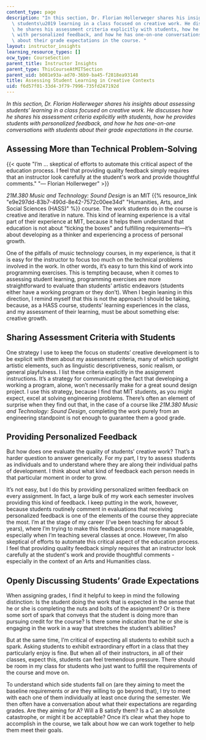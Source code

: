 ```yaml
---
content_type: page
description: "In this section, Dr. Florian Hollerweger shares his insights about assessing\
  \ students\u2019 learning in a class focused on creative work. He discusses how\
  \ he shares his assessment criteria explicitly with students, how he provides students\
  \ with personalized feedback, and how he has one-on-one conversations with students\
  \ about their grade expectations in the course. "
layout: instructor_insights
learning_resource_types: []
ocw_type: CourseSection
parent_title: Instructor Insights
parent_type: ThisCourseAtMITSection
parent_uid: b081e93a-ad70-36b9-ba45-f2818ea93148
title: Assessing Student Learning in Creative Contexts
uid: f6d57f01-33d4-3f79-7996-735fd247192d
---
```


_In this section, Dr. Florian Hollerweger shares his insights about assessing students’ learning in a class focused on creative work. He discusses how he shares his assessment criteria explicitly with students, how he provides students with personalized feedback, and how he has one-on-one conversations with students about their grade expectations in the course._

Assessing More than Technical Problem-Solving
---------------------------------------------

{{< quote "I’m … skeptical of efforts to automate this critical aspect of the education process. I feel that providing quality feedback simply requires that an instructor look carefully at the student's work and provide thoughtful comments." "— Florian Hollerweger" >}}

_21M.380 Music and Technology: Sound Design_ is an MIT {{% resource_link "e9e297dd-83b7-490d-8e42-7572c00ee34d" "Humanities, Arts, and Social Sciences (HASS)" %}} course. The work students do in the course is creative and iterative in nature. This kind of learning experience is a vital part of their experience at MIT, because it helps them understand that education is not about “ticking the boxes” and fulfilling requirements—it’s about developing as a thinker and experiencing a process of personal growth.

One of the pitfalls of music technology courses, in my experience, is that it is easy for the instructor to focus too much on the technical problems involved in the work. In other words, it’s easy to turn this kind of work into programming exercises. This is tempting because, when it comes to assessing student learning, programming exercises are more straightforward to evaluate than students’ artistic endeavors (students either have a working program or they don’t). When I begin leaning in this direction, I remind myself that this is not the approach I should be taking, because, as a HASS course, students’ learning experiences in the class, and my assessment of their learning, must be about something else: creative growth.

Sharing Assessment Criteria with Students
-----------------------------------------

One strategy I use to keep the focus on students’ creative development is to be explicit with them about my assessment criteria, many of which spotlight artistic elements, such as linguistic descriptiveness, sonic realism, or general playfulness. I list these criteria explicitly in the assignment instructions. It’s a strategy for communicating the fact that developing a working a program, alone, won’t necessarily make for a great sound design project. I use this strategy, because I find that MIT students, as you might expect, excel at solving engineering problems. There’s often an element of surprise when they find out that, in the case of a course like _21M.380 Music and Technology: Sound Design_, completing the work purely from an engineering standpoint is not enough to guarantee them a good grade.

Providing Personalized Feedback
-------------------------------

But how does one evaluate the quality of students’ creative work? That’s a harder question to answer generically. For my part, I try to assess students as individuals and to understand where they are along their individual paths of development. I think about what kind of feedback each person needs in that particular moment in order to grow.

It’s not easy, but I do this by providing personalized written feedback on every assignment. In fact, a large bulk of my work each semester involves providing this kind of feedback. I keep putting in the work, however, because students routinely comment in evaluations that receiving personalized feedback is one of the elements of the course they appreciate the most. I’m at the stage of my career (I’ve been teaching for about 5 years), where I’m trying to make this feedback process more manageable, especially when I’m teaching several classes at once. However, I’m also skeptical of efforts to automate this critical aspect of the education process. I feel that providing quality feedback simply requires that an instructor look carefully at the student's work and provide thoughtful comments - especially in the context of an Arts and Humanities class.

Openly Discussing Students’ Grade Expectations
----------------------------------------------

When assigning grades, I find it helpful to keep in mind the following distinction: Is the student doing the work that is expected in the sense that he or she is completing the nuts and bolts of the assignment? Or is there some sort of spark that conveys that the student is doing more than pursuing credit for the course? Is there some indication that he or she is engaging in the work in a way that stretches the student’s abilities?

But at the same time, I’m critical of expecting all students to exhibit such a spark. Asking students to exhibit extraordinary effort in a class that they particularly enjoy is fine. But when all of their instructors, in all of their classes, expect this, students can feel tremendous pressure. There should be room in my class for students who just want to fulfill the requirements of the course and move on. 

To understand which side students fall on (are they aiming to meet the baseline requirements or are they willing to go beyond that), I try to meet with each one of them individually at least once during the semester. We then often have a conversation about what their expectations are regarding grades. Are they aiming for A? Will a B satisfy them? Is a C an absolute catastrophe, or might it be acceptable? Once it’s clear what they hope to accomplish in the course, we talk about how we can work together to help them meet their goals.